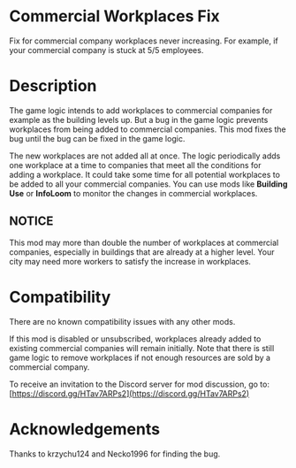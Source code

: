 ﻿# Commercial Workplaces Fix
Fix for commercial company workplaces never increasing.
For example, if your commercial company is stuck at 5/5 employees.

# Description
The game logic intends to add workplaces to commercial companies for example as the building levels up.
But a bug in the game logic prevents workplaces from being added to commercial companies.
This mod fixes the bug until the bug can be fixed in the game logic.

The new workplaces are not added all at once.
The logic periodically adds one workplace at a time to companies that meet all the conditions for adding a workplace.
It could take some time for all potential workplaces to be added to all your commercial companies.
You can use mods like **Building Use** or **InfoLoom** to monitor the changes in commercial workplaces.

## NOTICE
This mod may more than double the number of workplaces at commercial companies, especially in buildings that are already at a higher level.
Your city may need more workers to satisfy the increase in workplaces.


# Compatibility
There are no known compatibility issues with any other mods.

If this mod is disabled or unsubscribed, workplaces already added to existing commercial companies will remain initially.
Note that there is still game logic to remove workplaces if not enough resources are sold by a commercial company.

To receive an invitation to the Discord server for mod discussion, go to:  [https://discord.gg/HTav7ARPs2](https://discord.gg/HTav7ARPs2)


# Acknowledgements
Thanks to krzychu124 and Necko1996 for finding the bug.

